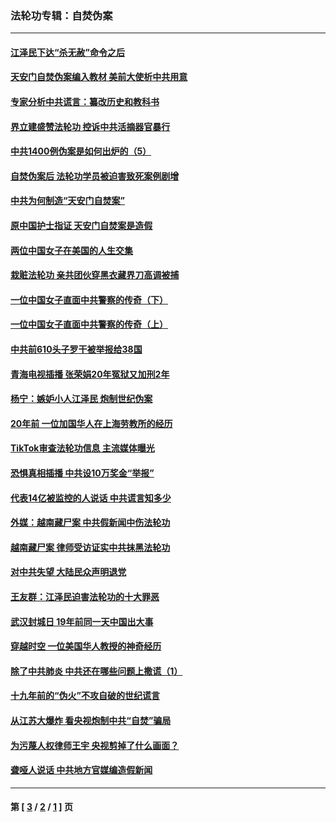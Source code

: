 ### 法轮功专辑：自焚伪案
---
#### [江泽民下达“杀无赦”命令之后](../../pages/nf5562/n13878084.md?05280430) 
#### [天安门自焚伪案编入教材 美前大使析中共用意](../../pages/nf5562/n13791932.md?05280430) 
#### [专家分析中共谎言：纂改历史和教科书](../../pages/nf5562/n13781542.md?05280430) 
#### [界立建盛赞法轮功 控诉中共活摘器官暴行](../../pages/nf5562/n13781971.md?05280430) 
#### [中共1400例伪案是如何出炉的（5）](../../pages/nf5562/n13226831.md?05280430) 
#### [自焚伪案后 法轮功学员被迫害致死案例剧增](../../pages/nf5562/n13190600.md?05280430) 
#### [中共为何制造“天安门自焚案”](../../pages/nf5562/n13183270.md?05280430) 
#### [原中国护士指证 天安门自焚案是造假](../../pages/nf5562/n13172289.md?05280430) 
#### [两位中国女子在美国的人生交集](../../pages/nf5562/n13156138.md?05280430) 
#### [栽赃法轮功 亲共团伙穿黑衣藏界刀高调被捕](../../pages/nf5562/n13073780.md?05280430) 
#### [一位中国女子直面中共警察的传奇（下）](../../pages/nf5562/n12989706.md?05280430) 
#### [一位中国女子直面中共警察的传奇（上）](../../pages/nf5562/n12985072.md?05280430) 
#### [中共前610头子罗干被举报给38国](../../pages/nf5562/n12975419.md?05280430) 
#### [青海电视插播 张荣娟20年冤狱又加刑2年](../../pages/nf5562/n12738166.md?05280430) 
#### [杨宁：嫉妒小人江泽民 炮制世纪伪案](../../pages/nf5562/n12724108.md?05280430) 
#### [20年前 一位加国华人在上海劳教所的经历](../../pages/nf5562/n12707932.md?05280430) 
#### [TikTok审查法轮功信息 主流媒体曝光](../../pages/nf5562/n12362336.md?05280430) 
#### [恐惧真相插播 中共设10万奖金“举报”](../../pages/nf5562/n12306396.md?05280430) 
#### [代表14亿被监控的人说话 中共谎言知多少](../../pages/nf5562/n12297484.md?05280430) 
#### [外媒：越南藏尸案 中共假新闻中伤法轮功](../../pages/nf5562/n12264411.md?05280430) 
#### [越南藏尸案 律师受访证实中共抹黑法轮功](../../pages/nf5562/n12261878.md?05280430) 
#### [对中共失望 大陆民众声明退党](../../pages/nf5562/n12187315.md?05280430) 
#### [王友群：江泽民迫害法轮功的十大罪恶](../../pages/nf5562/n12169074.md?05280430) 
#### [武汉封城日 19年前同一天中国出大事](../../pages/nf5562/n12150901.md?05280430) 
#### [穿越时空  一位美国华人教授的神奇经历](../../pages/nf5562/n12097460.md?05280430) 
#### [除了中共肺炎 中共还在哪些问题上撒谎（1）](../../pages/nf5562/n11955770.md?05280430) 
#### [十九年前的“伪火”不攻自破的世纪谎言](../../pages/nf5562/n11813238.md?05280430) 
#### [从江苏大爆炸 看央视炮制中共“自焚”骗局](../../pages/nf5562/n11140275.md?05280430) 
#### [为污蔑人权律师王宇 央视剪掉了什么画面？](../../pages/nf5562/n11130142.md?05280430) 
#### [聋哑人说话 中共地方官媒编造假新闻](../../pages/nf5562/n11006067.md?05280430) 

---
#### 第 [ [3](./3.md?05280430) / [2](./2.md?05280430) / [1](./1.md?05280430) ] 页
